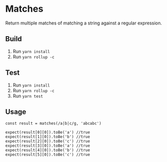 # Matches
Return multiple matches of matching a string against a 
regular expression.

## Build
1. Run `yarn install`
2. Run `yarn rollup -c`

## Test
1. Run `yarn install`
2. Run `yarn rollup -c`
3. Run `yarn test`

## Usage
```
const result = matches(/a|b|c/g, 'abcabc')

expect(result[0][0]).toBe('a') //true
expect(result[1][0]).toBe('b') //true
expect(result[2][0]).toBe('c') //true
expect(result[3][0]).toBe('a') //true
expect(result[4][0]).toBe('b') //true
expect(result[5][0]).toBe('c') //true
```
